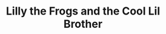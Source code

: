 --- 
title: "Lilly the Frogs and the Cool Lil Brother"
publishdate: "2019-2-8T16:48:46+02:00"
src: "https://365manga.net/manga/lilly-the-frogs-and-the-cool-lil-brother"
image: "https://data.365manga.net/images/thumbnails/30607-lilly-the-frogs-and-the-cool-lil-brother.jpg"
description: " A cute story about a girl and a trip to frog land."
---